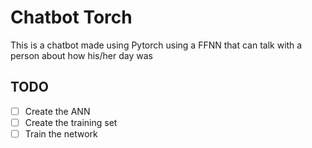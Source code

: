 # Chatbot Torch

This is a chatbot made using Pytorch using a FFNN that can talk with a person about how his/her day was

## TODO

- [ ] Create the ANN
- [ ] Create the training set
- [ ] Train the network
